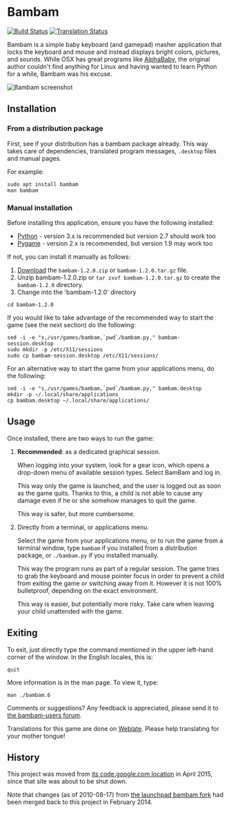 # Bambam

[![Build Status](https://travis-ci.com/porridge/bambam.svg?branch=master)](https://travis-ci.com/porridge/bambam)
[![Translation Status](https://hosted.weblate.org/widgets/bambam/-/app-and-manpage/svg-badge.svg)](https://hosted.weblate.org/engage/bambam/)

Bambam is a simple baby keyboard (and gamepad) masher application that locks the keyboard and mouse and instead displays bright colors, pictures, and sounds.  While OSX has great programs like [AlphaBaby](http://www.kldickey.addr.com/alphababy/), the original author couldn't find anything for Linux and having wanted to learn Python for a while, Bambam was his excuse.

![Bambam screenshot](docs/bambam.png "Bambam screenshot")

## Installation

### From a distribution package

First, see if your distribution has a bambam package already.
This way takes care of dependencies, translated program messages, `.desktop` files and manual pages.

For example:
```
sudo apt install bambam
man bambam
```

### Manual installation

Before installing this application, ensure you have the following installed:
  * [Python](http://python.org) - version 3.x is recommended but version 2.7 should work too
  * [Pygame](http://www.pygame.org/) - version 2.x is recommended, but version 1.9 may work too

If not, you can install it manually as follows:
  1. [Download](https://github.com/porridge/bambam/releases) the `bambam-1.2.0.zip` or `bambam-1.2.0.tar.gz` file.
  1. Unzip bambam-1.2.0.zip or `tar zxvf bambam-1.2.0.tar.gz` to create the `bambam-1.2.0` directory.
  1. Change into the 'bambam-1.2.0' directory
```
cd bambam-1.2.0
```

If you would like to take advantage of the recommended way to start the game (see the next section) do the following:

```
sed -i -e "s,/usr/games/bambam,`pwd`/bambam.py," bambam-session.desktop
sudo mkdir -p /etc/X11/sessions
sudo cp bambam-session.desktop /etc/X11/sessions/
```

For an alternative way to start the game from your applications menu, do the following:
```
sed -i -e "s,/usr/games/bambam,`pwd`/bambam.py," bambam.desktop
mkdir -p ~/.local/share/applications
cp bambam.desktop ~/.local/share/applications/
```

## Usage

Once installed, there are two ways to run the game:
1. **Recommended**: as a dedicated graphical session.

   When logging into your system, look for a gear icon, which opens a drop-down
   menu of available session types. Select BamBam and log in.

   This way only the game is launched, and the user is logged out as soon as
   the game quits.  Thanks to this, a child is not able to cause any damage
   even if he or she somehow manages to quit the game.

   This way is safer, but more cumbersome.
2. Directly from a terminal, or applications menu.

   Select the game from your applications menu, or to run the game from a
   terminal window, type `bambam` if you installed from a distribution package, or
   `./bambam.py` if you installed manually.

   This way the program runs as part of a regular session. The game tries to
   grab the keyboard and mouse pointer focus in order to prevent a child from
   exiting the game or switching away from it. However it is not 100%
   bulletproof, depending on the exact environment.

   This way is easier, but potentially more risky. Take care when leaving your
   child unattended with the game.

## Exiting

To exit, just directly type the command mentioned in the upper left-hand corner of the window. In the English locales, this is:
```
quit
```

More information is in the man page. To view it, type:
```
man ./bambam.6
```

Comments or suggestions? Any feedback is appreciated, please send it to [the bambam-users forum](https://groups.google.com/forum/#!forum/bambam-users).

Translations for this game are done on [Weblate](https://hosted.weblate.org/projects/bambam/). Please help translating for your mother tongue!

## History

This project was moved from [its code.google.com location](https://code.google.com/p/bambam/) in April 2015, since that site was about to be shut down.

Note that changes (as of 2010-08-17) from [the launchpad bambam fork](https://launchpad.net/bambam) had been merged back to this project in February 2014.

